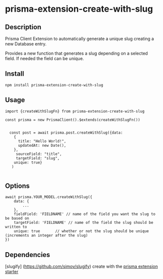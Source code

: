 # prisma-extension-create-with-slug
## Description

Prisma Client Extension to automatically generate a unique slug creating a new Database entry. 

Provides a new function that generates a slug depending on a selected field. If needed the field can be unique.

## Install
```
npm install prisma-extension-create-with-slug
```

## Usage 

```
import {createWithSlugFn} from prisma-extension-create-with-slug

const prisma = new PrismaClient().$extends(createWithSlugFn())


  const post = await prisma.post.createWithSlug({data: 
    {
      title: "Hello World!",
      updatedAt: new Date(),
    },
     sourceField: "title",
     targetField: "slug",
    unique: true} 
   )


```

## Options 

```
await prisma.YOUR_MODEL.createWithSlug({
    data: {
        ...
    },
    fieldField: 'FIELDNAME' // name of the field you want the slug to be based on
    targetField: 'FIELDNAME' // name of the field the slug should be written to
    unique: true       // whether or not the slug should be unique (increments an integer after the slug)
})

```

## Dependencies

[slugify] (https://github.com/simov/slugify)
create with the [prisma extension starter](https://github.com/prisma/prisma-client-extension-starter)


 

